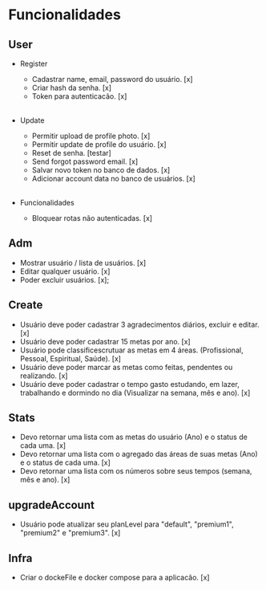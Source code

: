 # Funcionalidades

## User
* Register
  - Cadastrar name, email, password do usuário. [x]
  - Criar hash da senha. [x]
  - Token para autenticacão. [x]
  <br>

* Update
  - Permitir upload de profile photo. [x]
  - Permitir update de profile do usuário. [x]
  - Reset de senha. [testar]
  - Send forgot password email. [x]
  - Salvar novo token no banco de dados. [x]
  - Adicionar account data no banco de usuários. [x]
  <br>
  
* Funcionalidades
  - Bloquear rotas não autenticadas. [x]

## Adm
  - Mostrar usuário / lista de usuários. [x]
  - Editar qualquer usuário. [x]
  - Poder excluir usuários. [x];

## Create
  - Usuário deve poder cadastrar 3 agradecimentos diários, excluir e editar. [x]
  - Usuário deve poder cadastrar 15 metas por ano. [x]
  - Usuário pode classificescrutuar as metas em 4 áreas. (Profissional, Pessoal, Espiritual, Saúde). [x]
  - Usuário deve poder marcar as metas como feitas, pendentes ou realizando. [x]
  - Usuário deve poder cadastrar o tempo gasto estudando, em lazer, trabalhando e dormindo no dia (Visualizar na semana, mês e ano). [x]
  <!-- - Usuário deve poder cadastrar 3 atividades chaves realizadas no dia. [] -->

## Stats
  - Devo retornar uma lista com as metas do usuário (Ano) e o status de cada uma. [x]
  - Devo retornar uma lista com o agregado das áreas de suas metas (Ano) e o status de cada uma. [x]
  - Devo retornar uma lista com os números sobre seus tempos (semana, mês e ano). [x]

## upgradeAccount
  - Usuário pode atualizar seu planLevel para "default", "premium1", "premium2" e "premium3". [x]

## Infra
  - Criar o dockeFile e docker compose para a aplicacão. [x]

